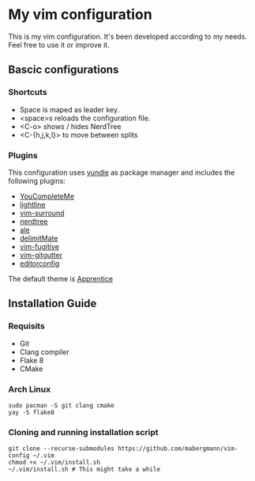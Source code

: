 # My vim configuration

This is my vim configuration. It's been developed according to my needs. Feel free to use it or improve it.

## Bascic configurations

### Shortcuts
- Space is maped as leader key.
- \<space\>s reloads the configuration file.
- \<C-o\> shows / hides NerdTree
- \<C-{h,j,k,l}\> to move between splits
### Plugins

This configuration uses [vundle](https://github.com/VundleVim/Vundle.vim) as package manager and includes the following plugins:
- [YouCompleteMe](https://github.com/Valloric/YouCompleteMe)
- [lightline](https://github.com/itchyny/lightline.vim)
- [vim-surround](https://github.com/tpope/vim-surround)
- [nerdtree](https://github.com/scrooloose/nerdtree)
- [ale](https://github.com/w0rp/ale)
- [delimitMate](https://github.com/Raimondi/delimitMate)
- [vim-fugitive](https://github.com/tpope/vim-fugitive)
- [vim-gitgutter](https://github.com/airblade/vim-gitgutter)
- [editorconfig](https://github.com/editorconfig/editorconfig-vim)

The default theme is [Apprentice](https://github.com/romainl/Apprentice)

## Installation Guide

### Requisits
- Git
- Clang compiler
- Flake 8
- CMake

### Arch Linux
	sudo pacman -S git clang cmake
	yay -S flake8

### Cloning and running installation script
	git clone --recurse-submodules https://github.com/mabergmann/vim-config ~/.vim
	chmod +x ~/.vim/install.sh
	~/.vim/install.sh # This might take a while
